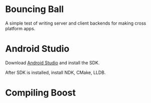 
# Bouncing Ball

A simple test of writing server and client backends for making cross
platform apps.

# Android Studio

Download
[Android Studio](https://developer.android.com/studio/index.html) and
install the SDK.

After SDK is installed, install NDK, CMake, LLDB.

# Compiling Boost
